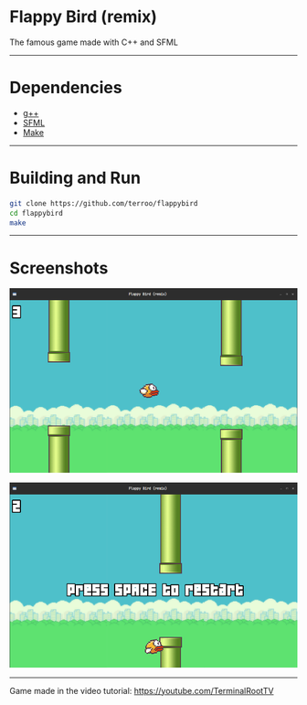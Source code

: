 # Flappy Bird (remix)
The famous game made with C++ and SFML

---

# Dependencies
+ [g++](https://github.com/gcc-mirror/gcc)
+ [SFML](https://github.com/SFML/SFML/)
+ [Make](https://github.com/wkusnierczyk/make)

---

# Building and Run

```bash
git clone https://github.com/terroo/flappybird
cd flappybird
make
```

---

# Screenshots

![Flappy Bird (remix) 01](./resources/img/screenshot-01.png) 

![Flappy Bird (remix) 02](./resources/img/screenshot-02.png) 

---

Game made in the video tutorial: <https://youtube.com/TerminalRootTV>

